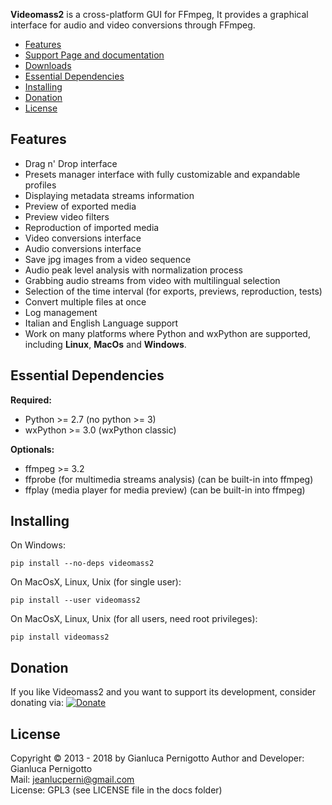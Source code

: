 
**Videomass2** is a cross-platform GUI for FFmpeg, It provides a graphical 
interface for audio and video conversions through FFmpeg.

* [Features](#features)
* [Support Page and documentation](http://jeanslack.github.io/Videomass2)
* [Downloads](https://github.com/jeanslack/Videomass2/releases)
* [Essential Dependencies](#essential-dependencies)
* [Installing](#installing)
* [Donation](#donation)
* [License](#license)

## Features

- Drag n' Drop interface   
- Presets manager interface with fully customizable and expandable profiles  
- Displaying metadata streams information 
- Preview of exported media
- Preview video filters
- Reproduction of imported media
- Video conversions interface 
- Audio conversions interface
- Save jpg images from a video sequence
- Audio peak level analysis with normalization process   
- Grabbing audio streams from video with multilingual selection  
- Selection of the time interval (for exports, previews, reproduction, tests)
- Convert multiple files at once 
- Log management
- Italian and English Language support
- Work on many platforms where Python and wxPython are supported, 
  including **Linux**, **MacOs** and **Windows**. 

## Essential Dependencies

**Required:**
- Python >= 2.7 (no python >= 3)   
- wxPython >= 3.0 (wxPython classic)

**Optionals:**
- ffmpeg >= 3.2
- ffprobe (for multimedia streams analysis) (can be built-in into ffmpeg)
- ffplay (media player for media preview) (can be built-in into ffmpeg)

## Installing
On Windows:
```
pip install --no-deps videomass2
```

On MacOsX, Linux, Unix (for single user):
```
pip install --user videomass2
```

On MacOsX, Linux, Unix (for all users, need root privileges):
```
pip install videomass2
```

## Donation

If you like Videomass2 and you want to support its development, consider donating via:
[![Donate](https://img.shields.io/badge/Donate-PayPal-green.svg)](https://www.paypal.com/cgi-bin/webscr?cmd=_s-xclick&hosted_button_id=UKYM7S5U542SJ)

## License

Copyright © 2013 - 2018 by Gianluca Pernigotto
Author and Developer: Gianluca Pernigotto   
Mail: <jeanlucperni@gmail.com>   
License: GPL3 (see LICENSE file in the docs folder)
